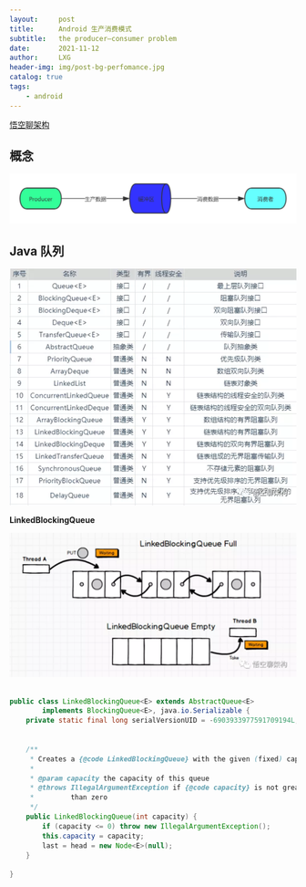 ```yaml
---
layout:     post
title:      Android 生产消费模式
subtitle:   the producer–consumer problem
date:       2021-11-12
author:     LXG
header-img: img/post-bg-perfomance.jpg
catalog: true
tags:
    - android
---
```


[悟空聊架构](https://www.cnblogs.com/jackson0714/p/queue.html)

## 概念

![producter_consumer](/images/data/producter_consumer.png)

## Java 队列

![java_queue](/images/data/java_queue.webp)

**LinkedBlockingQueue**

![LinkedBlockingQueue](/images/data/LinkedBlockingQueue.webp)

```java

public class LinkedBlockingQueue<E> extends AbstractQueue<E>
        implements BlockingQueue<E>, java.io.Serializable {
    private static final long serialVersionUID = -6903933977591709194L;


    /**
     * Creates a {@code LinkedBlockingQueue} with the given (fixed) capacity.
     *
     * @param capacity the capacity of this queue
     * @throws IllegalArgumentException if {@code capacity} is not greater
     *         than zero
     */
    public LinkedBlockingQueue(int capacity) {
        if (capacity <= 0) throw new IllegalArgumentException();
        this.capacity = capacity;
        last = head = new Node<E>(null);
    }

}


```

